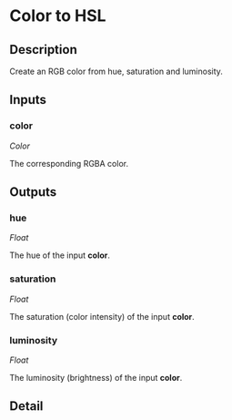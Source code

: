# Color to HSL

## Description
Create an RGB color from hue, saturation and luminosity.

## Inputs
### color

*Color*

The corresponding RGBA color.

## Outputs
### hue

*Float*

The hue of the input **color**.

### saturation

*Float*

The saturation (color intensity) of the input **color**.

### luminosity

*Float*

The luminosity (brightness) of the input **color**.

## Detail

